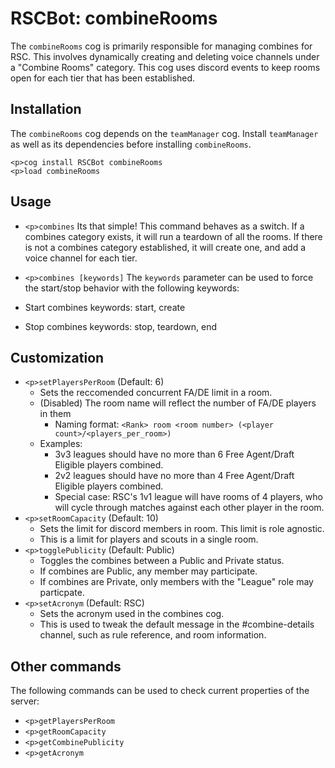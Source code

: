 # RSCBot: combineRooms

The `combineRooms` cog is primarily responsible for managing combines for RSC. This involves dynamically creating and deleting voice channels under a "Combine Rooms" category. This cog uses discord events to keep rooms open for each tier that has been established.

## Installation

The `combineRooms` cog depends on the `teamManager` cog. Install `teamManager` as well as its dependencies before installing `combineRooms`.

```
<p>cog install RSCBot combineRooms
<p>load combineRooms
```

## Usage

- `<p>combines`
  Its that simple! This command behaves as a switch. If a combines category exists, it will run a teardown of all the rooms. If there is not a combines category established, it will create one, and add a voice channel for each tier.

- `<p>combines [keywords]`
  The `keywords` parameter can be used to force the start/stop behavior with the following keywords:
- Start combines keywords: start, create
- Stop combines keywords: stop, teardown, end

## Customization

- `<p>setPlayersPerRoom` (Default: 6)
  - Sets the reccomended concurrent FA/DE limit in a room.
  - (Disabled) The room name will reflect the number of FA/DE players in them
    - Naming format: `<Rank> room <room number> (<player count>/<players_per_room>)`
  - Examples:
    - 3v3 leagues should have no more than 6 Free Agent/Draft Eligible players combined.
    - 2v2 leagues should have no more than 4 Free Agent/Draft Eligible players combined.
    - Special case: RSC's 1v1 league will have rooms of 4 players, who will cycle through matches against each other player in the room.
- `<p>setRoomCapacity` (Default: 10)
  - Sets the limit for discord members in room. This limit is role agnostic.
  - This is a limit for players and scouts in a single room.
- `<p>togglePublicity` (Default: Public)
  - Toggles the combines between a Public and Private status.
  - If combines are Public, any member may participate.
  - If combines are Private, only members with the "League" role may particpate.
- `<p>setAcronym` (Default: RSC)
  - Sets the acronym used in the combines cog.
  - This is used to tweak the default message in the #combine-details channel, such as rule reference, and room information.

## Other commands

The following commands can be used to check current properties of the server:
- `<p>getPlayersPerRoom`
- `<p>getRoomCapacity`
- `<p>getCombinePublicity`
- `<p>getAcronym`
